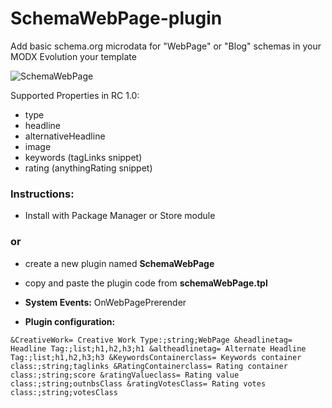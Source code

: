 SchemaWebPage-plugin
====================

Add basic schema.org microdata for "WebPage" or "Blog" schemas in your MODX Evolution your template

![SchemaWebPage](https://raw.githubusercontent.com/Nicola1971/SchemaWebPage-plugin/master/schemawebpage-plugin-conf.jpg)

Supported Properties in RC 1.0: 
* type 
* headline
* alternativeHeadline
* image
* keywords (tagLinks snippet)
* rating (anythingRating snippet)

### Instructions:

* Install with Package Manager or Store module

### or

* create a new plugin named **SchemaWebPage**
* copy and paste the plugin code from **schemaWebPage.tpl**

* **System Events:** OnWebPagePrerender

* **Plugin configuration:** 
 
```&CreativeWork= Creative Work Type:;string;WebPage &headlinetag= Headline Tag:;list;h1,h2,h3;h1 &altheadlinetag= Alternate Headline Tag:;list;h1,h2,h3;h3 &KeywordsContainerclass= Keywords container class:;string;taglinks &RatingContainerclass= Rating container class:;string;score &ratingValueclass= Rating value class:;string;outnbsClass &ratingVotesClass= Rating votes class:;string;votesClass```

